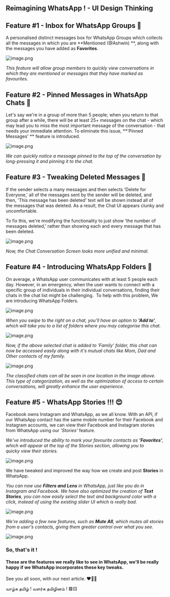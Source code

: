 ## Reimagining WhatsApp ! - UI Design Thinking

## Feature #1 - Inbox for WhatsApp Groups 📩

A personalised distinct messages box for WhatsApp Groups which collects all the messages in which you are **Mentioned (@Ashwin) **, along with the messages you have added as **Favorites**.

![image.png](https://cdn.hashnode.com/res/hashnode/image/upload/v1629784472513/LyJ12boTu.png)

*This feature will allow group members to quickly view conversations in which they are mentioned or messages that they have marked as favourites.*

## Feature #2 - Pinned Messages in WhatsApp Chats 📌

Let's say we're in a group of more than 5 people; when you return to that group after a while, there will be at least 25+ messages on the chat - which may lead you to miss the most important message of the conversation - that needs your immediate attention. To eliminate this issue, **'Pinned Messages' ** feature is introduced. 

![image.png](https://cdn.hashnode.com/res/hashnode/image/upload/v1629785248259/VZrQtIOQd.png)

*We can quickly notice a message pinned to the top of the conversation by long-pressing it and pinning it to the chat.*

## Feature #3 - Tweaking Deleted Messages 🚫

If the sender selects a many messages and then selects 'Delete for Everyone,' all of the messages sent by the sender will be deleted, and then, 'This message has been deleted' text will be shown instead all of the messages that was deleted. As a result, the Chat UI appears clunky and uncomfortable.

To fix this, we're modifying the functionality to just show 'the number of messages deleted,' rather than showing each and every message that has been deleted.

![image.png](https://cdn.hashnode.com/res/hashnode/image/upload/v1629787468651/4uy9fTRW7.png)

*Now, the Chat Conversation Screen looks more unified and minimal.*

## Feature #4 - Introducing WhatsApp Folders 📂

On average, a WhatsApp user communicates with at least 5 people each day. However, in an emergency, when the user wants to connect with a specific group of individuals in their individual conversations, finding their chats in the chat list might be challenging.  To help with this problem, We are introducing WhatsApp Folders.

![image.png](https://cdn.hashnode.com/res/hashnode/image/upload/v1629805203627/mJFb_s7ty.png)

*When you swipe to the right on a chat, you'll have an option to **'Add to'**, which will take you to a list of folders where you may categorise this chat.*

![image.png](https://cdn.hashnode.com/res/hashnode/image/upload/v1629805468085/VZK1yu2bP.png)

*Now, if the above selected chat is added to 'Family' folder, this chat can now be accessed easily along with it's mutual chats like Mom, Dad and Other contacts of my family.*

![image.png](https://cdn.hashnode.com/res/hashnode/image/upload/v1629805614287/io2NzEZzN.png)

*The classified chats can all be seen in one location in the image above. This type of categorization, as well as the optimization of access to certain conversations, will greatly enhance the user experience.*

## Feature #5 - WhatsApp Stories !!! 😍

Facebook owns Instagram and WhatsApp, as we all know. With an API, if our WhatsApp contact has the same mobile number for their Facebook and Instagram accounts, we can view their Facebook and Instagram stories from WhatsApp using our *'Stories'* feature.

*We've introduced the ability to mark your favourite contacts as **'Favorites'**, which will appear at the top of the Stories section, allowing you to quicky view their stories.*

![image.png](https://cdn.hashnode.com/res/hashnode/image/upload/v1629806893373/NUYL1jsGL.png)

We have tweaked and improved the way how we create and post **Stories** in WhatsApp. 

*You can now use **Filters and Lens** in WhatsApp, just like you do in Instagram and Facebook.
We have also optimized the creation of **Text Stories**, you can now easily select the text and background color with a click, instead of using the existing slider UI which is really bad.*

![image.png](https://cdn.hashnode.com/res/hashnode/image/upload/v1629807308995/QIrgI7C1E.png)

*We're adding a few new features, such as **Mute All**, which mutes all stories from a user's contacts, giving them greater control over what you see.*

![image.png](https://cdn.hashnode.com/res/hashnode/image/upload/v1629807151284/GetEklJpb.png)


### So, that's it !
#### These are the features we really like to see in WhatsApp, we'll be really happy if we WhatsApp incorporates these key tweaks.

See you all soon, with our next article. ❤🤟🏽


வாழ்க தமிழ் ! வளர்க தமிழினம்  ! 🟥🟨











